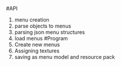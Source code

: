 #API
1. menu creation
2. parse objects to menus
3. parsing json menu structures
4. load menus
#Program
1. Create new menus
2. Assigning textures
3. saving as menu model and resource pack